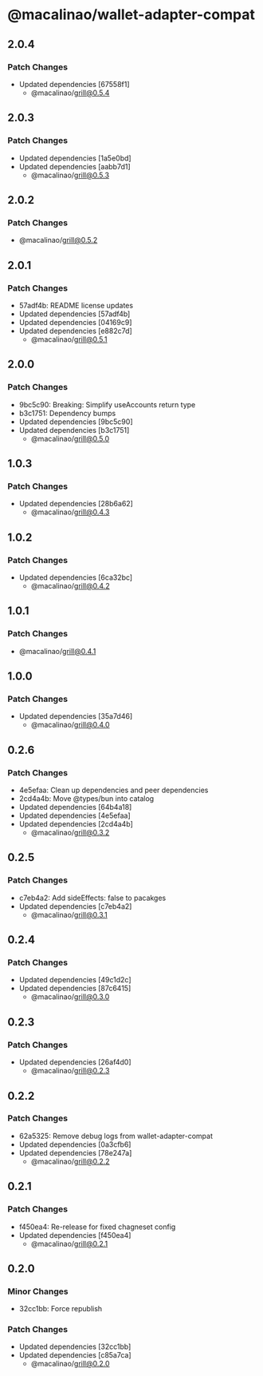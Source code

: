 # @macalinao/wallet-adapter-compat

## 2.0.4

### Patch Changes

- Updated dependencies [67558f1]
  - @macalinao/grill@0.5.4

## 2.0.3

### Patch Changes

- Updated dependencies [1a5e0bd]
- Updated dependencies [aabb7d1]
  - @macalinao/grill@0.5.3

## 2.0.2

### Patch Changes

- @macalinao/grill@0.5.2

## 2.0.1

### Patch Changes

- 57adf4b: README license updates
- Updated dependencies [57adf4b]
- Updated dependencies [04169c9]
- Updated dependencies [e882c7d]
  - @macalinao/grill@0.5.1

## 2.0.0

### Patch Changes

- 9bc5c90: Breaking: Simplify useAccounts return type
- b3c1751: Dependency bumps
- Updated dependencies [9bc5c90]
- Updated dependencies [b3c1751]
  - @macalinao/grill@0.5.0

## 1.0.3

### Patch Changes

- Updated dependencies [28b6a62]
  - @macalinao/grill@0.4.3

## 1.0.2

### Patch Changes

- Updated dependencies [6ca32bc]
  - @macalinao/grill@0.4.2

## 1.0.1

### Patch Changes

- @macalinao/grill@0.4.1

## 1.0.0

### Patch Changes

- Updated dependencies [35a7d46]
  - @macalinao/grill@0.4.0

## 0.2.6

### Patch Changes

- 4e5efaa: Clean up dependencies and peer dependencies
- 2cd4a4b: Move @types/bun into catalog
- Updated dependencies [64b4a18]
- Updated dependencies [4e5efaa]
- Updated dependencies [2cd4a4b]
  - @macalinao/grill@0.3.2

## 0.2.5

### Patch Changes

- c7eb4a2: Add sideEffects: false to pacakges
- Updated dependencies [c7eb4a2]
  - @macalinao/grill@0.3.1

## 0.2.4

### Patch Changes

- Updated dependencies [49c1d2c]
- Updated dependencies [87c6415]
  - @macalinao/grill@0.3.0

## 0.2.3

### Patch Changes

- Updated dependencies [26af4d0]
  - @macalinao/grill@0.2.3

## 0.2.2

### Patch Changes

- 62a5325: Remove debug logs from wallet-adapter-compat
- Updated dependencies [0a3cfb6]
- Updated dependencies [78e247a]
  - @macalinao/grill@0.2.2

## 0.2.1

### Patch Changes

- f450ea4: Re-release for fixed chagneset config
- Updated dependencies [f450ea4]
  - @macalinao/grill@0.2.1

## 0.2.0

### Minor Changes

- 32cc1bb: Force republish

### Patch Changes

- Updated dependencies [32cc1bb]
- Updated dependencies [c85a7ca]
  - @macalinao/grill@0.2.0
